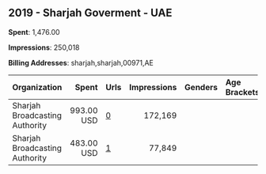 ## 2019 - Sharjah Goverment - UAE 
**Spent**: 1,476.00

**Impressions**: 250,018

**Billing Addresses**: sharjah,sharjah,00971,AE

|Organization|Spent|Urls|Impressions|Genders|Age Brackets|Country Codes|
|:---|---:|:---|---:|:---|:---|:---|
|Sharjah Broadcasting Authority|993.00 USD|[0](https://www.snap.com/political-ads/asset/c283dcff1b64e9f24c87bcec76d7eacdaf44686f76ca81154bcbf1fb6ccf0fcb?mediaType=png)|172,169|||united arab emirates|
|Sharjah Broadcasting Authority|483.00 USD|[1](https://www.snap.com/political-ads/asset/213a149c346820f3a12082982dafa7c2afd33981e7c8d747cc729b214c1ff7b7?mediaType=png)|77,849|||united arab emirates|
